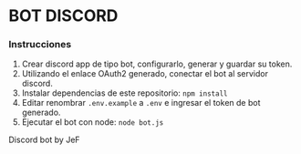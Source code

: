 # BOT DISCORD

### Instrucciones

1. Crear discord app de tipo bot, configurarlo, generar y guardar su token.  
2. Utilizando el enlace OAuth2 generado, conectar el bot al servidor discord.  
3. Instalar dependencias de este repositorio: `npm install`  
4. Editar renombrar `.env.example` a `.env` e ingresar el token de bot generado.  
5. Ejecutar el bot con node: `node bot.js`

Discord bot by JeF